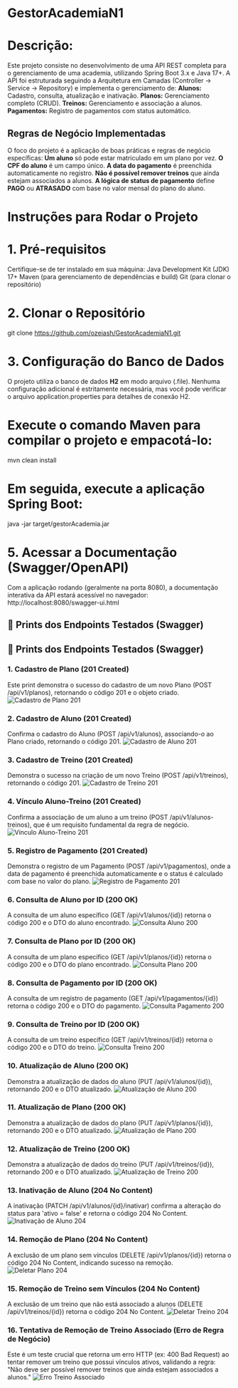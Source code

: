 # GestorAcademiaN1

# Descrição:
Este projeto consiste no desenvolvimento de uma API REST completa para o gerenciamento de uma academia, utilizando Spring Boot 3.x e Java 17+.
A API foi estruturada seguindo a Arquitetura em Camadas (Controller → Service → Repository) e implementa o gerenciamento de:
**Alunos:** Cadastro, consulta, atualização e inativação.
**Planos:** Gerenciamento completo (CRUD).
**Treinos:** Gerenciamento e associação a alunos.
**Pagamentos:** Registro de pagamentos com status automático.

## Regras de Negócio Implementadas

O foco do projeto é a aplicação de boas práticas e regras de negócio específicas:
**Um aluno** só pode estar matriculado em um plano por vez.
**O CPF do aluno** é um campo único.
**A data do pagamento** é preenchida automaticamente no registro.
**Não é possível remover treinos** que ainda estejam associados a alunos.
**A lógica de status de pagamento** define **PAGO** ou **ATRASADO** com base no valor mensal do plano do aluno.

# Instruções para Rodar o Projeto
# 1. Pré-requisitos
Certifique-se de ter instalado em sua máquina:
Java Development Kit (JDK) 17+ 
Maven (para gerenciamento de dependências e build) 
Git (para clonar o repositório)

# 2. Clonar o Repositório
git clone https://github.com/ozeiash/GestorAcademiaN1.git

# 3. Configuração do Banco de Dados
O projeto utiliza o banco de dados **H2** em modo arquivo (.file).
Nenhuma configuração adicional é estritamente necessária, mas você pode verificar o arquivo application.properties para detalhes de conexão H2.

# Execute o comando Maven para compilar o projeto e empacotá-lo:
mvn clean install

# Em seguida, execute a aplicação Spring Boot:
java -jar target/gestorAcademia.jar

# 5. Acessar a Documentação (Swagger/OpenAPI)
Com a aplicação rodando (geralmente na porta 8080), a documentação interativa da API estará acessível no navegador:
http://localhost:8080/swagger-ui.html

## 📸 Prints dos Endpoints Testados (Swagger)

## 📸 Prints dos Endpoints Testados (Swagger)

### 1. Cadastro de Plano (201 Created)
Este print demonstra o sucesso do cadastro de um novo Plano (POST /api/v1/planos), retornando o código 201 e o objeto criado.
![Cadastro de Plano 201](screenshots/POSTCadstroPlano.png) 

### 2. Cadastro de Aluno (201 Created)
Confirma o cadastro do Aluno (POST /api/v1/alunos), associando-o ao Plano criado, retornando o código 201. 
![Cadastro de Aluno 201](screenshots/POSTAluno.png)

### 3. Cadastro de Treino (201 Created)
Demonstra o sucesso na criação de um novo Treino (POST /api/v1/treinos), retornando o código 201.
![Cadastro de Treino 201](screenshots/POSTTreino.png)

### 4. Vínculo Aluno-Treino (201 Created)
Confirma a associação de um aluno a um treino (POST /api/v1/alunos-treinos), que é um requisito fundamental da regra de negócio.
![Vínculo Aluno-Treino 201](screenshots/POSTVinculoTreino.png)

### 5. Registro de Pagamento (201 Created)
Demonstra o registro de um Pagamento (POST /api/v1/pagamentos), onde a data de pagamento é preenchida automaticamente e o status é calculado com base no valor do plano.
![Registro de Pagamento 201](screenshots/POSTPagamento.png)

### 6. Consulta de Aluno por ID (200 OK)
A consulta de um aluno específico (GET /api/v1/alunos/{id}) retorna o código 200 e o DTO do aluno encontrado.
![Consulta Aluno 200](screenshots/GETAluno.png)

### 7. Consulta de Plano por ID (200 OK)
A consulta de um plano específico (GET /api/v1/planos/{id}) retorna o código 200 e o DTO do plano encontrado.
![Consulta Plano 200](screenshots/GETPlanoByID.png)

### 8. Consulta de Pagamento por ID (200 OK)
A consulta de um registro de pagamento (GET /api/v1/pagamentos/{id}) retorna o código 200 e o DTO do pagamento.
![Consulta Pagamento 200](screenshots/GETPagamento.png)

### 9. Consulta de Treino por ID (200 OK)
A consulta de um treino específico (GET /api/v1/treinos/{id}) retorna o código 200 e o DTO do treino.
![Consulta Treino 200](screenshots/GETTreino.png)

### 10. Atualização de Aluno (200 OK)
Demonstra a atualização de dados do aluno (PUT /api/v1/alunos/{id}), retornando 200 e o DTO atualizado.
![Atualização de Aluno 200](screenshots/PUTAluno.png)

### 11. Atualização de Plano (200 OK)
Demonstra a atualização de dados do plano (PUT /api/v1/planos/{id}), retornando 200 e o DTO atualizado.
![Atualização de Plano 200](screenshots/PUTPlano.png)

### 12. Atualização de Treino (200 OK)
Demonstra a atualização de dados do treino (PUT /api/v1/treinos/{id}), retornando 200 e o DTO atualizado.
![Atualização de Treino 200](screenshots/PUTTreino.png)

### 13. Inativação de Aluno (204 No Content)
A inativação (PATCH /api/v1/alunos/{id}/inativar) confirma a alteração do status para 'ativo = false' e retorna o código 204 No Content.
![Inativação de Aluno 204](screenshots/InativarAluno.png)

### 14. Remoção de Plano (204 No Content)
A exclusão de um plano sem vínculos (DELETE /api/v1/planos/{id}) retorna o código 204 No Content, indicando sucesso na remoção.
![Deletar Plano 204](https://github.com/ozeiash/GestorAcademiaN1/commit/7c4c9378425aaf920ef6029267c711bbb4188ccf#diff-5cc3d63fae2ca8fbefff173d307a71653980270a13781ff5a1a9a289b897c20a)

### 15. Remoção de Treino sem Vínculos (204 No Content)
A exclusão de um treino que não está associado a alunos (DELETE /api/v1/treinos/{id}) retorna o código 204 No Content.
![Deletar Treino 204](screenshots/DELETETreino.png)

### 16. Tentativa de Remoção de Treino Associado (Erro de Regra de Negócio)
Este é um teste crucial que retorna um erro HTTP (ex: 400 Bad Request) ao tentar remover um treino que possui vínculos ativos, validando a regra: "Não deve ser possível remover treinos que ainda estejam associados a alunos."
![Erro Treino Associado](screenshots/ErroDeletarTreincoComVinculo.png)
